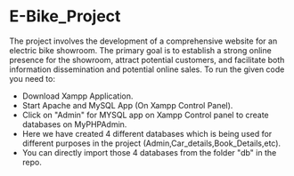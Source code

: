 # E-Bike_Project
The project involves the development of a comprehensive website for an electric bike showroom. The primary goal is to establish a strong online presence for the showroom, attract potential customers, and facilitate both information dissemination and potential online sales.
To run the given code you need to:
- Download Xampp Application.
- Start Apache and MySQL App (On Xampp Control Panel).
- Click on "Admin" for MYSQL app on Xampp Control panel to create databases on MyPHPAdmin.
- Here we have created 4 different databases which is being used for different purposes in the project (Admin,Car_details,Book_Details,etc).
- You can directly import those 4 databases from the folder "db" in the repo.
